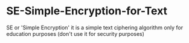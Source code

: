 # SE-Simple-Encryption-for-Text

SE or 'Simple Encryption' it is a simple text ciphering algorithm only for education purposes (don't use it for security purposes)
